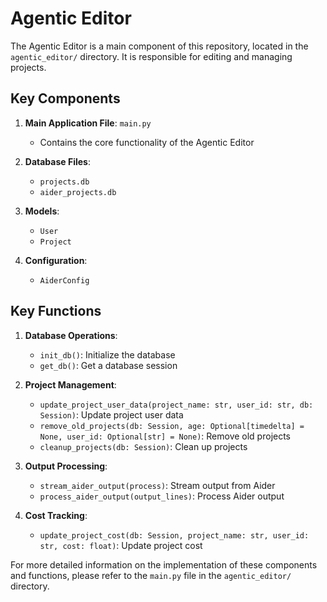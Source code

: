 # Agentic Editor

The Agentic Editor is a main component of this repository, located in the `agentic_editor/` directory. It is responsible for editing and managing projects.

## Key Components

1. **Main Application File**: `main.py`
   - Contains the core functionality of the Agentic Editor

2. **Database Files**:
   - `projects.db`
   - `aider_projects.db`

3. **Models**:
   - `User`
   - `Project`

4. **Configuration**:
   - `AiderConfig`

## Key Functions

1. **Database Operations**:
   - `init_db()`: Initialize the database
   - `get_db()`: Get a database session

2. **Project Management**:
   - `update_project_user_data(project_name: str, user_id: str, db: Session)`: Update project user data
   - `remove_old_projects(db: Session, age: Optional[timedelta] = None, user_id: Optional[str] = None)`: Remove old projects
   - `cleanup_projects(db: Session)`: Clean up projects

3. **Output Processing**:
   - `stream_aider_output(process)`: Stream output from Aider
   - `process_aider_output(output_lines)`: Process Aider output

4. **Cost Tracking**:
   - `update_project_cost(db: Session, project_name: str, user_id: str, cost: float)`: Update project cost

For more detailed information on the implementation of these components and functions, please refer to the `main.py` file in the `agentic_editor/` directory.
